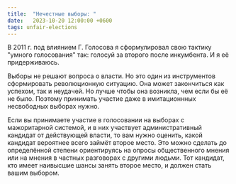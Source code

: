 ```yaml
---
title:  "Нечестные выборы: "
date:   2023-10-20 12:00:00 +0600
tags: unfair-elections
---
```

В 2011 г. под влиянием Г. Голосова я сформулировал свою тактику "умного голосования" так: голосуй за второго после инкумбента. И я её придерживаюсь.

Выборы не решают вопроса о власти. Но это один из инструментов сформировать революционную ситуацию. Она может закончиться как успехом, так и неудачей. Но лучше чтобы она возникла, чем если бы её не было. Поэтому принимать участие даже в имитационнных несвободных выборах нужно.

Если вы принимаете участие в голосовании на выборах с мажоритарной системой, и в них участвует административный кандидат от действующей власти, то вам нужно оценить, какой кандидат вероятнее всего займёт второе место. Это можно сделать до определённой степени ориентируясь на опросы общественного мнения или на мнения в частных разговорах с другими людьми. Тот кандидат, кто имеет наивысшие шансы занять второе место, и должен стать вашим выбором.
